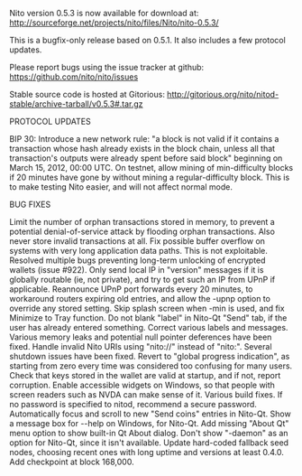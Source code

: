 Nito version 0.5.3 is now available for download at:
http://sourceforge.net/projects/nito/files/Nito/nito-0.5.3/

This is a bugfix-only release based on 0.5.1.
It also includes a few protocol updates.

Please report bugs using the issue tracker at github:
https://github.com/nito/nito/issues

Stable source code is hosted at Gitorious:
http://gitorious.org/nito/nitod-stable/archive-tarball/v0.5.3#.tar.gz

PROTOCOL UPDATES

BIP 30: Introduce a new network rule: "a block is not valid if it contains a transaction whose hash already exists in the block chain, unless all that transaction's outputs were already spent before said block" beginning on March 15, 2012, 00:00 UTC.
On testnet, allow mining of min-difficulty blocks if 20 minutes have gone by without mining a regular-difficulty block. This is to make testing Nito easier, and will not affect normal mode.

BUG FIXES

Limit the number of orphan transactions stored in memory, to prevent a potential denial-of-service attack by flooding orphan transactions. Also never store invalid transactions at all.
Fix possible buffer overflow on systems with very long application data paths. This is not exploitable.
Resolved multiple bugs preventing long-term unlocking of encrypted wallets
(issue #922).
Only send local IP in "version" messages if it is globally routable (ie, not private), and try to get such an IP from UPnP if applicable.
Reannounce UPnP port forwards every 20 minutes, to workaround routers expiring old entries, and allow the -upnp option to override any stored setting.
Skip splash screen when -min is used, and fix Minimize to Tray function.
Do not blank "label" in Nito-Qt "Send" tab, if the user has already entered something.
Correct various labels and messages.
Various memory leaks and potential null pointer deferences have been fixed.
Handle invalid Nito URIs using "nito://" instead of "nito:".
Several shutdown issues have been fixed.
Revert to "global progress indication", as starting from zero every time was considered too confusing for many users.
Check that keys stored in the wallet are valid at startup, and if not, report corruption.
Enable accessible widgets on Windows, so that people with screen readers such as NVDA can make sense of it.
Various build fixes.
If no password is specified to nitod, recommend a secure password.
Automatically focus and scroll to new "Send coins" entries in Nito-Qt.
Show a message box for --help on Windows, for Nito-Qt.
Add missing "About Qt" menu option to show built-in Qt About dialog.
Don't show "-daemon" as an option for Nito-Qt, since it isn't available.
Update hard-coded fallback seed nodes, choosing recent ones with long uptime and versions at least 0.4.0.
Add checkpoint at block 168,000.
